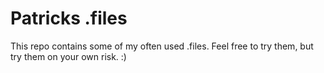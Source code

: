 # Patricks .files

This repo contains some of my often used .files. Feel free to try them, but try them on your own risk. :)
